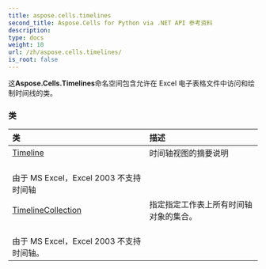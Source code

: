 ```yaml
---
title: aspose.cells.timelines
second_title: Aspose.Cells for Python via .NET API 参考资料
description:
type: docs
weight: 10
url: /zh/aspose.cells.timelines/
is_root: false
---
```

这**Aspose.Cells.Timelines**命名空间包含允许在 Excel 电子表格文件中访问和绘制时间线的类。

### 类
|类|描述|
| :- | :- |
| [Timeline](/cells/python-net/zh/aspose.cells.timelines/timeline) |时间轴视图的摘要说明<br/>由于 MS Excel，Excel 2003 不支持时间轴|
| [TimelineCollection](/cells/python-net/zh/aspose.cells.timelines/timelinecollection) |指定指定工作表上所有时间轴对象的集合。<br/>由于 MS Excel，Excel 2003 不支持时间轴。|


